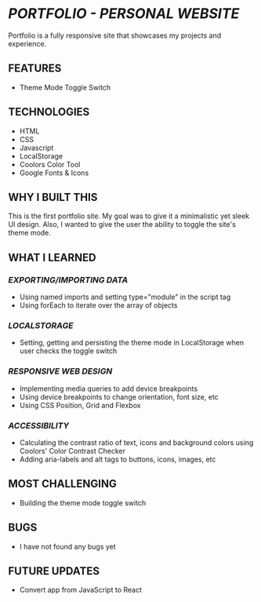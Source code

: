# _PORTFOLIO - PERSONAL WEBSITE_

Portfolio is a fully responsive site that showcases my projects and experience.

## FEATURES

- Theme Mode Toggle Switch

## TECHNOLOGIES

- HTML
- CSS
- Javascript
- LocalStorage
- Coolors Color Tool
- Google Fonts & Icons

## WHY I BUILT THIS

This is the first portfolio site. My goal was to give it a minimalistic yet sleek UI design. Also, I wanted to give the user the ability to toggle the site's theme mode.

## WHAT I LEARNED

### _EXPORTING/IMPORTING DATA_

- Using named imports and setting type="module" in the script tag
- Using forEach to iterate over the array of objects

### _LOCALSTORAGE_

- Setting, getting and persisting the theme mode in LocalStorage when user checks the toggle switch

### _RESPONSIVE WEB DESIGN_

- Implementing media queries to add device breakpoints
- Using device breakpoints to change orientation, font size, etc
- Using CSS Position, Grid and Flexbox

### _ACCESSIBILITY_

- Calculating the contrast ratio of text, icons and background colors using Coolors' Color Contrast Checker
- Adding aria-labels and alt tags to buttons, icons, images, etc

## MOST CHALLENGING

- Building the theme mode toggle switch

## BUGS

- I have not found any bugs yet

## FUTURE UPDATES

- Convert app from JavaScript to React

